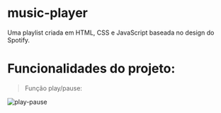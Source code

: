 # music-player
 Uma playlist criada em HTML, CSS e JavaScript baseada no design do Spotify.

# Funcionalidades do projeto:

> Função play/pause:

![play-pause](https://github.com/guilhermedospassos/music-player/assets/129219826/a13a4cc7-be1d-49e6-a05b-770282a04f1e)

